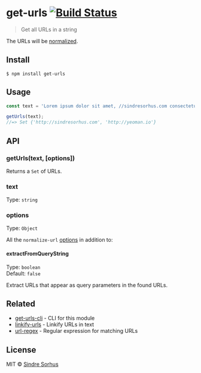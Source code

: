 # get-urls [![Build Status](https://travis-ci.org/sindresorhus/get-urls.svg?branch=master)](https://travis-ci.org/sindresorhus/get-urls)

> Get all URLs in a string

The URLs will be [normalized](https://github.com/sindresorhus/normalize-url).


## Install

```
$ npm install get-urls
```


## Usage

```js
const text = 'Lorem ipsum dolor sit amet, //sindresorhus.com consectetuer adipiscing http://yeoman.io elit.';

getUrls(text);
//=> Set {'http://sindresorhus.com', 'http://yeoman.io'}
```


## API

### getUrls(text, [options])

Returns a `Set` of URLs.

### text

Type: `string`

### options

Type: `Object`

All the `normalize-url` [options](https://github.com/sindresorhus/normalize-url#options) in addition to:

#### extractFromQueryString

Type: `boolean`<br>
Default: `false`

Extract URLs that appear as query parameters in the found URLs.


## Related

- [get-urls-cli](https://github.com/sindresorhus/get-urls-cli) - CLI for this module
- [linkify-urls](https://github.com/sindresorhus/linkify-urls) - Linkify URLs in text
- [url-regex](https://github.com/kevva/url-regex) - Regular expression for matching URLs


## License

MIT © [Sindre Sorhus](https://sindresorhus.com)
